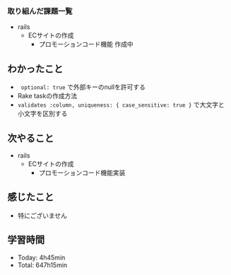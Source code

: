 ### 取り組んだ課題一覧
- rails
  - ECサイトの作成
    - プロモーションコード機能 作成中
## わかったこと
- ` optional: true` で外部キーのnullを許可する
- Rake taskの作成方法
- `validates :column, uniqueness: { case_sensitive: true }` で大文字と小文字を区別する
## 次やること
- rails
  - ECサイトの作成
    - プロモーションコード機能実装
## 感じたこと
- 特にございません
## 学習時間
- Today: 4h45min
- Total: 647h15min